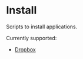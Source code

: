 # <i class="icon-lab"></i> Install

Scripts to install applications.

Currently supported:

* [Dropbox](http://dropbox.com)
